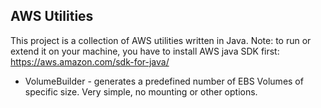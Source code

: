## AWS Utilities ##

This project is a collection of AWS utilities written in Java. 
Note: to run or extend it on your machine, you have to install AWS java SDK first: https://aws.amazon.com/sdk-for-java/

* VolumeBuilder - generates a predefined number of EBS Volumes of specific size. Very simple, no mounting or other options.